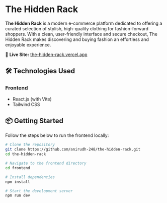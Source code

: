 # The Hidden Rack

**The Hidden Rack** is a modern e-commerce platform dedicated to offering a curated selection of stylish, high-quality clothing for fashion-forward shoppers. With a clean, user-friendly interface and secure checkout, The Hidden Rack makes discovering and buying fashion an effortless and enjoyable experience.

🔗 **Live Site:** [the-hidden-rack.vercel.app](https://the-hidden-rack.vercel.app)

## 🛠️ Technologies Used

### Frontend

- React.js (with Vite)
- Tailwind CSS

## 📦 Getting Started

Follow the steps below to run the frontend locally:

```bash
# Clone the repository
git clone https://github.com/anirudh-248/the-hidden-rack.git
cd the-hidden-rack

# Navigate to the frontend directory
cd frontend

# Install dependencies
npm install

# Start the development server
npm run dev
```

